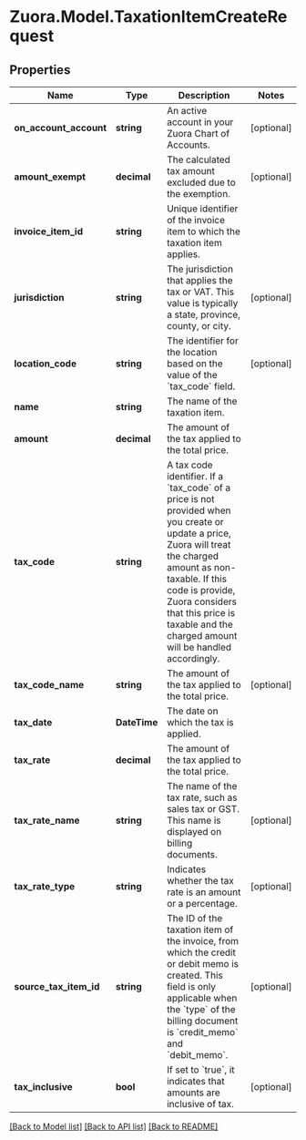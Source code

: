 
# Zuora.Model.TaxationItemCreateRequest

## Properties

Name | Type | Description | Notes
------------ | ------------- | ------------- | -------------
**on_account_account** | **string** | An active account in your Zuora Chart of Accounts. | [optional] 
**amount_exempt** | **decimal** | The calculated tax amount excluded due to the exemption. | [optional] 
**invoice_item_id** | **string** | Unique identifier of the invoice item to which the taxation item applies. | 
**jurisdiction** | **string** | The jurisdiction that applies the tax or VAT. This value is typically a state, province, county, or city. | [optional] 
**location_code** | **string** | The identifier for the location based on the value of the &#x60;tax_code&#x60; field. | [optional] 
**name** | **string** | The name of the taxation item. | 
**amount** | **decimal** | The amount of the tax applied to the total price. | 
**tax_code** | **string** | A tax code identifier. If a &#x60;tax_code&#x60; of a price is not provided when you create or update a price, Zuora will treat the charged amount as non-taxable. If this code is provide, Zuora considers that this price is taxable and the charged amount will be handled accordingly. | 
**tax_code_name** | **string** | The amount of the tax applied to the total price. | [optional] 
**tax_date** | **DateTime** | The date on which the tax is applied. | 
**tax_rate** | **decimal** | The amount of the tax applied to the total price. | 
**tax_rate_name** | **string** | The name of the tax rate, such as sales tax or GST. This name is displayed on billing documents. | [optional] 
**tax_rate_type** | **string** | Indicates whether the tax rate is an amount or a percentage. | [optional] 
**source_tax_item_id** | **string** | The ID of the taxation item of the invoice, from which the credit or debit memo is created. This field is only applicable when the &#x60;type&#x60; of the billing document is &#x60;credit_memo&#x60; and &#x60;debit_memo&#x60;. | [optional] 
**tax_inclusive** | **bool** | If set to &#x60;true&#x60;, it indicates that amounts are inclusive of tax. | [optional] 

[[Back to Model list]](../README.md#documentation-for-models)
[[Back to API list]](../README.md#documentation-for-api-endpoints)
[[Back to README]](../README.md)

